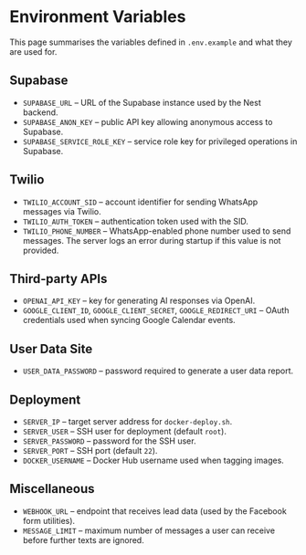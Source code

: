 # Environment Variables

This page summarises the variables defined in `.env.example` and what they are used for.

## Supabase
- `SUPABASE_URL` – URL of the Supabase instance used by the Nest backend.
- `SUPABASE_ANON_KEY` – public API key allowing anonymous access to Supabase.
- `SUPABASE_SERVICE_ROLE_KEY` – service role key for privileged operations in Supabase.

## Twilio
- `TWILIO_ACCOUNT_SID` – account identifier for sending WhatsApp messages via Twilio.
- `TWILIO_AUTH_TOKEN` – authentication token used with the SID.
- `TWILIO_PHONE_NUMBER` – WhatsApp-enabled phone number used to send messages. The server logs an error during startup if this value is not provided.

## Third‑party APIs
- `OPENAI_API_KEY` – key for generating AI responses via OpenAI.
- `GOOGLE_CLIENT_ID`, `GOOGLE_CLIENT_SECRET`, `GOOGLE_REDIRECT_URI` – OAuth
  credentials used when syncing Google Calendar events.

## User Data Site
- `USER_DATA_PASSWORD` – password required to generate a user data report.

## Deployment
- `SERVER_IP` – target server address for `docker-deploy.sh`.
- `SERVER_USER` – SSH user for deployment (default `root`).
- `SERVER_PASSWORD` – password for the SSH user.
- `SERVER_PORT` – SSH port (default `22`).
- `DOCKER_USERNAME` – Docker Hub username used when tagging images.

## Miscellaneous
- `WEBHOOK_URL` – endpoint that receives lead data (used by the Facebook form utilities).
- `MESSAGE_LIMIT` – maximum number of messages a user can receive before further texts are ignored.
